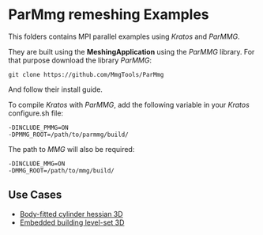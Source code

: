 # ParMmg remeshing Examples

This folders contains MPI parallel examples using *Kratos* and *ParMMG*.

They are built using the __MeshingApplication__ using the *ParMMG* library. For that purpose download the library *ParMMG*:

	git clone https://github.com/MmgTools/ParMmg

And follow their install guide.

To compile *Kratos* with *ParMMG*, add the following variable in your *Kratos* configure.sh file:
	
	-DINCLUDE_PMMG=ON
	-DPMMG_ROOT=/path/to/parmmg/build/

The path to *MMG* will also be required:

	-DINCLUDE_MMG=ON
	-DMMG_ROOT=/path/to/mmg/build/
## Use Cases

- [Body-fitted cylinder hessian 3D](use_cases/body_fitted_hessian_cylinder3D/README.md)
- [Embedded building level-set 3D](use_cases/embedded_level_set_building3D/README.md)
